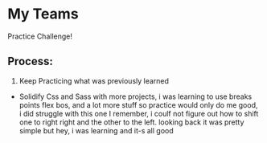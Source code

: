 # My Teams


Practice Challenge!

## Process:


1. Keep Practicing what was previously learned
 
 - Solidify Css and Sass with more projects, i was learning to use breaks points flex bos, and a lot more stuff so practice would only do me good, i did struggle with this one I remember, i coulf not figure out how to shift one to right right and the other to the left. looking back it was pretty simple but hey, i was learning and it-s all good





 

